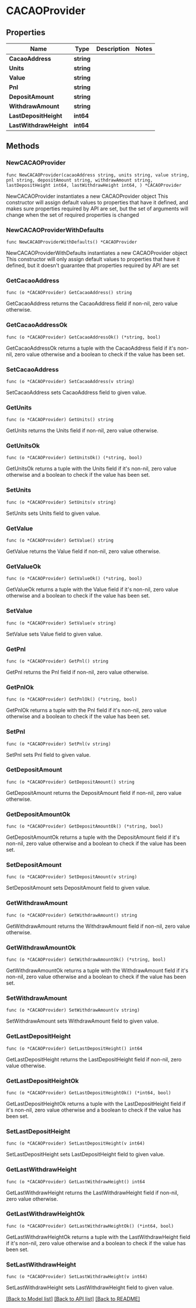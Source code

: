 # CACAOProvider

## Properties

Name | Type | Description | Notes
------------ | ------------- | ------------- | -------------
**CacaoAddress** | **string** |  | 
**Units** | **string** |  | 
**Value** | **string** |  | 
**Pnl** | **string** |  | 
**DepositAmount** | **string** |  | 
**WithdrawAmount** | **string** |  | 
**LastDepositHeight** | **int64** |  | 
**LastWithdrawHeight** | **int64** |  | 

## Methods

### NewCACAOProvider

`func NewCACAOProvider(cacaoAddress string, units string, value string, pnl string, depositAmount string, withdrawAmount string, lastDepositHeight int64, lastWithdrawHeight int64, ) *CACAOProvider`

NewCACAOProvider instantiates a new CACAOProvider object
This constructor will assign default values to properties that have it defined,
and makes sure properties required by API are set, but the set of arguments
will change when the set of required properties is changed

### NewCACAOProviderWithDefaults

`func NewCACAOProviderWithDefaults() *CACAOProvider`

NewCACAOProviderWithDefaults instantiates a new CACAOProvider object
This constructor will only assign default values to properties that have it defined,
but it doesn't guarantee that properties required by API are set

### GetCacaoAddress

`func (o *CACAOProvider) GetCacaoAddress() string`

GetCacaoAddress returns the CacaoAddress field if non-nil, zero value otherwise.

### GetCacaoAddressOk

`func (o *CACAOProvider) GetCacaoAddressOk() (*string, bool)`

GetCacaoAddressOk returns a tuple with the CacaoAddress field if it's non-nil, zero value otherwise
and a boolean to check if the value has been set.

### SetCacaoAddress

`func (o *CACAOProvider) SetCacaoAddress(v string)`

SetCacaoAddress sets CacaoAddress field to given value.


### GetUnits

`func (o *CACAOProvider) GetUnits() string`

GetUnits returns the Units field if non-nil, zero value otherwise.

### GetUnitsOk

`func (o *CACAOProvider) GetUnitsOk() (*string, bool)`

GetUnitsOk returns a tuple with the Units field if it's non-nil, zero value otherwise
and a boolean to check if the value has been set.

### SetUnits

`func (o *CACAOProvider) SetUnits(v string)`

SetUnits sets Units field to given value.


### GetValue

`func (o *CACAOProvider) GetValue() string`

GetValue returns the Value field if non-nil, zero value otherwise.

### GetValueOk

`func (o *CACAOProvider) GetValueOk() (*string, bool)`

GetValueOk returns a tuple with the Value field if it's non-nil, zero value otherwise
and a boolean to check if the value has been set.

### SetValue

`func (o *CACAOProvider) SetValue(v string)`

SetValue sets Value field to given value.


### GetPnl

`func (o *CACAOProvider) GetPnl() string`

GetPnl returns the Pnl field if non-nil, zero value otherwise.

### GetPnlOk

`func (o *CACAOProvider) GetPnlOk() (*string, bool)`

GetPnlOk returns a tuple with the Pnl field if it's non-nil, zero value otherwise
and a boolean to check if the value has been set.

### SetPnl

`func (o *CACAOProvider) SetPnl(v string)`

SetPnl sets Pnl field to given value.


### GetDepositAmount

`func (o *CACAOProvider) GetDepositAmount() string`

GetDepositAmount returns the DepositAmount field if non-nil, zero value otherwise.

### GetDepositAmountOk

`func (o *CACAOProvider) GetDepositAmountOk() (*string, bool)`

GetDepositAmountOk returns a tuple with the DepositAmount field if it's non-nil, zero value otherwise
and a boolean to check if the value has been set.

### SetDepositAmount

`func (o *CACAOProvider) SetDepositAmount(v string)`

SetDepositAmount sets DepositAmount field to given value.


### GetWithdrawAmount

`func (o *CACAOProvider) GetWithdrawAmount() string`

GetWithdrawAmount returns the WithdrawAmount field if non-nil, zero value otherwise.

### GetWithdrawAmountOk

`func (o *CACAOProvider) GetWithdrawAmountOk() (*string, bool)`

GetWithdrawAmountOk returns a tuple with the WithdrawAmount field if it's non-nil, zero value otherwise
and a boolean to check if the value has been set.

### SetWithdrawAmount

`func (o *CACAOProvider) SetWithdrawAmount(v string)`

SetWithdrawAmount sets WithdrawAmount field to given value.


### GetLastDepositHeight

`func (o *CACAOProvider) GetLastDepositHeight() int64`

GetLastDepositHeight returns the LastDepositHeight field if non-nil, zero value otherwise.

### GetLastDepositHeightOk

`func (o *CACAOProvider) GetLastDepositHeightOk() (*int64, bool)`

GetLastDepositHeightOk returns a tuple with the LastDepositHeight field if it's non-nil, zero value otherwise
and a boolean to check if the value has been set.

### SetLastDepositHeight

`func (o *CACAOProvider) SetLastDepositHeight(v int64)`

SetLastDepositHeight sets LastDepositHeight field to given value.


### GetLastWithdrawHeight

`func (o *CACAOProvider) GetLastWithdrawHeight() int64`

GetLastWithdrawHeight returns the LastWithdrawHeight field if non-nil, zero value otherwise.

### GetLastWithdrawHeightOk

`func (o *CACAOProvider) GetLastWithdrawHeightOk() (*int64, bool)`

GetLastWithdrawHeightOk returns a tuple with the LastWithdrawHeight field if it's non-nil, zero value otherwise
and a boolean to check if the value has been set.

### SetLastWithdrawHeight

`func (o *CACAOProvider) SetLastWithdrawHeight(v int64)`

SetLastWithdrawHeight sets LastWithdrawHeight field to given value.



[[Back to Model list]](../README.md#documentation-for-models) [[Back to API list]](../README.md#documentation-for-api-endpoints) [[Back to README]](../README.md)


